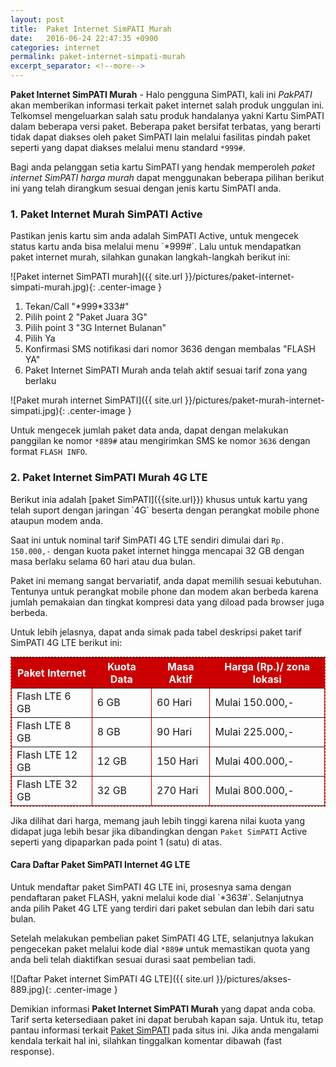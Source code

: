 ```yaml
---
layout: post
title:  Paket Internet SimPATI Murah
date:   2016-06-24 22:47:35 +0900
categories: internet
permalink: paket-internet-simpati-murah
excerpt_separator: <!--more-->
---
```


<b>Paket Internet SimPATI Murah</b> - Halo pengguna SimPATI, kali ini <i>PakPATI</i> akan memberikan informasi terkait paket internet salah produk unggulan ini. Telkomsel mengeluarkan salah satu produk handalanya yakni Kartu SimPATI dalam beberapa versi paket. Beberapa paket bersifat<!--more--> terbatas, yang berarti tidak dapat diakses oleh paket SimPATI lain melalui fasilitas pindah paket seperti yang dapat diakses melalui menu standard `*999#`.

Bagi anda pelanggan setia kartu SimPATI yang hendak memperoleh <i>paket internet SimPATI harga murah</i> dapat menggunakan beberapa pilihan berikut ini yang telah dirangkum sesuai dengan jenis kartu SimPATI anda.
<h3>1. Paket Internet Murah SimPATI Active</h3>
Pastikan jenis kartu sim anda adalah SimPATI Active, untuk mengecek status kartu anda bisa melalui menu `*999#`. Lalu untuk mendapatkan paket internet murah, silahkan gunakan langkah-langkah berikut ini:

![Paket internet SimPATI murah]({{ site.url }}/pictures/paket-internet-simpati-murah.jpg){: .center-image }

<ol>
 	<li>Tekan/Call "*999*333#"</li>
 	<li>Pilih point 2 "Paket Juara 3G"</li>
 	<li>Pilih point 3 "3G Internet Bulanan"</li>
 	<li>Pilih Ya</li>
 	<li>Konfirmasi SMS notifikasi dari nomor 3636 dengan membalas "FLASH YA"</li>
 	<li>Paket Internet SimPATI Murah anda telah aktif sesuai tarif zona yang berlaku</li>
</ol>

![Paket murah internet SimPATI]({{ site.url }}/pictures/paket-murah-internet-simpati.jpg){: .center-image }

Untuk mengecek jumlah paket data anda, dapat dengan melakukan panggilan ke nomor `*889#` atau mengirimkan SMS ke nomor `3636` dengan format `FLASH INFO`.

<h3>2. Paket Internet SimPATI Murah 4G LTE</h3>
Berikut inia adalah [paket SimPATI]({{site.url}}) khusus untuk kartu yang telah suport dengan jaringan `4G` beserta dengan perangkat mobile phone ataupun modem anda.

Saat ini untuk nominal tarif SimPATI 4G LTE sendiri dimulai dari `Rp. 150.000,-` dengan kuota paket internet hingga mencapai 32 GB dengan masa berlaku selama 60 hari atau dua bulan.

Paket ini memang sangat bervariatif, anda dapat memilih sesuai kebutuhan. Tentunya untuk perangkat mobile phone dan modem akan berbeda karena jumlah pemakaian dan tingkat kompresi data yang diload pada browser juga berbeda.

Untuk lebih jelasnya, dapat anda simak pada tabel deskripsi paket tarif SimPATI 4G LTE berikut ini:
<table border="1px" cellpadding="5" cellspacing="0" style="width:100%;border-collapse:collapse;border:1px dashed #c00;margin-top:5px;margin-bottom:5px;" class="paket-simpati-internet-mudah-4g-lte">
	<tr style="text-align:center;color:#fff;background:#cc0000;">
		<th>Paket Internet</th>
		<th>Kuota Data</th>
		<th>Masa Aktif</th>
		<th>Harga (Rp.)/ zona lokasi</th>
	</tr>
	<tr>
		<td>Flash LTE 6 GB</td>
		<td>6 GB</td>
		<td>60 Hari</td>
		<td>Mulai 150.000,-</td>
	</tr>
	<tr>
		<td>Flash LTE 8 GB</td>
		<td>8 GB</td>
		<td>90 Hari</td>
		<td>Mulai 225.000,-</td>
	</tr>
	<tr>
		<td>Flash LTE 12 GB</td>
		<td>12 GB</td>
		<td>150 Hari</td>
		<td>Mulai 400.000,-</td>
	</tr>
	<tr>
		<td>Flash LTE 32 GB</td>
		<td>32 GB</td>
		<td>270 Hari</td>
		<td>Mulai 800.000,-</td>
	</tr>
</table>

Jika dilihat dari harga, memang jauh lebih tinggi karena nilai kuota yang didapat juga lebih besar jika dibandingkan dengan `Paket SimPATI` Active seperti yang dipaparkan pada point 1 (satu) di atas.

<h4>Cara Daftar Paket SimPATI Internet 4G LTE</h4>
Untuk mendaftar paket SimPATI 4G LTE ini, prosesnya sama dengan pendaftaran paket FLASH, yakni melalui kode dial `*363#`. Selanjutnya anda pilih Paket 4G LTE yang terdiri dari paket sebulan dan lebih dari satu bulan.

Setelah melakukan pembelian paket SimPATI 4G LTE, selanjutnya lakukan pengecekan paket melalui kode dial `*889#` untuk memastikan quota yang anda beli telah diaktifkan sesuai durasi saat pembelian tadi.

![Daftar Paket internet SimPATI 4G LTE]({{ site.url }}/pictures/akses-889.jpg){: .center-image }

Demikian informasi  <strong>Paket Internet SimPATI Murah</strong> yang dapat anda coba. Tarif serta ketersediaan paket ini dapat berubah kapan saja. Untuk itu, tetap pantau informasi terkait [Paket SimPATI]({{site.url}}) pada situs ini. Jika anda mengalami kendala terkait hal ini, silahkan tinggalkan komentar dibawah (fast response).